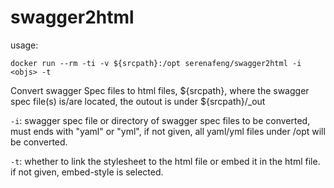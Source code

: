 # swagger2html

usage:

```shell
docker run --rm -ti -v ${srcpath}:/opt serenafeng/swagger2html -i <objs> -t
```

Convert swagger Spec files to html files, ${srcpath}, where the swagger spec
file(s) is/are located, the outout is under ${srcpath}/_out


`-i`: swagger spec file or directory of swagger spec files to be converted,
      must ends with "yaml" or "yml", if not given, all yaml/yml files under
      /opt will be converted.

`-t`: whether to link the stylesheet to the html file or embed it in the
      html file. if not given, embed-style is selected.
